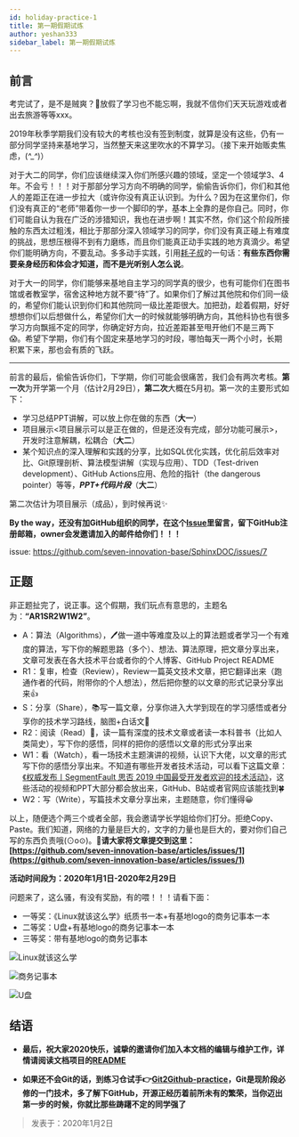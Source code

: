 ```yaml
---
id: holiday-practice-1
title: 第一期假期试炼
author: yeshan333
sidebar_label: 第一期假期试炼
---
```


## 前言

考完试了，是不是贼爽？🙂放假了学习也不能忘啊，我就不信你们天天玩游戏或者出去旅游等等xxx。

2019年秋季学期我们没有较大的考核也没有签到制度，就算是没有这些，仍有一部分同学坚持来基地学习，当然整天来这里吹水的不算学习。（接下来开始贩卖焦虑，(*^_^*)）

对于大二的同学，你们应该继续深入你们所感兴趣的领域，坚定一个领域学3、4年。不会亏！！！对于那部分学习方向不明确的同学，偷偷告诉你们，你们和其他人的差距正在进一步拉大（或许你没有真正认识到。为什么？因为在这里你们，你们没有真正的“老师”带着你一步一个脚印的学，基本上全靠的是你自己。同时，你们可能自认为我在广泛的涉猎知识，我也在进步啊！其实不然，你们这个阶段所接触的东西太过粗浅，相比于那部分深入领域学习的同学，你们没有真正碰上有难度的挑战，思想压根得不到有力磨练，而且你们能真正动手实践的地方真滴少。希望你们能明确方向，不要乱动。多多动手实践，引用[耗子叔](https://coolshell.cn/articles/4990.html)的一句话：**有些东西你需要亲身经历和体会才知道，而不是光听别人怎么说**。

对于大一的同学，你们能够来基地自主学习的同学真的很少，也有可能你们在图书馆或者教室学，宿舍这种地方就不要“待”了。如果你们了解过其他院和你们同一级的，希望你们能认识到你们和其他院同一级比差距很大。加把劲，趁着假期，好好想想你们以后想做什么，希望你们大一的时候就能够明确方向，其他科协也有很多学习方向飘摇不定的同学，你确定好方向，拉近差距甚至甩开他们不是三两下😱。希望下学期，你们有个固定来基地学习的时段，哪怕每天一两个小时，长期积累下来，那也会有质的飞跃。

---

前言的最后，偷偷告诉你们，下学期，你们可能会很痛苦，我们会有两次考核。**第一次**为开学第一个月（估计2月29日），**第二次**大概在5月初。第一次的主要形式如下：
- 学习总结PPT讲解，可以放上你在做的东西（**大一**）
- 项目展示<项目展示可以是正在做的，但是还没有完成，部分功能可展示>，开发时注意解耦，松耦合（**大二**）
- 某个知识点的深入理解和实践的分享，比如SQL优化实践，优化前后效率对比、Git原理剖析、算法模型讲解（实现与应用）、TDD（Test-driven development）、GitHub Actions应用、危险的指针（the dangerous pointer）等等，***PPT+代码片段***（**大二**）

第二次估计为项目展示（成品），到时候再说✨

**By the way，还没有加GitHub组织的同学，在这个[Issue](https://github.com/seven-innovation-base/SphinxDOC/issues/7)里留言，留下GitHub注册邮箱，owner会发邀请加入的邮件给你们！！！**

issue: https://github.com/seven-innovation-base/SphinxDOC/issues/7

## 正题

非正题扯完了，说正事。这个假期，我们玩点有意思的，主题名为：**“AR1SR2W1W2”**。

- A：算法（Algorithms），🖊做一道中等难度及以上的算法题或者学习一个有难度的算法，写下你的解题思路（多个）、想法、算法原理，把文章分享出来，文章可发表在各大技术平台或者你的个人博客、GitHub Project README
- R1：复审，检查（Review），Review一篇英文技术文章，把它翻译出来（跑通作者的代码，附带你的个人想法），然后把你整的以文章的形式记录分享出来👍
- S：分享（Share），📚写一篇文章，分享你进入大学到现在的学习感悟或者分享你的技术学习路线，脑图+白话文🎹
- R2：阅读（Read）👀，读一篇有深度的技术文章或者读一本科普书（比如人类简史），写下你的感悟，同样的把你的感悟以文章的形式分享出来
- W1：看（Watch），看一场技术主题演讲的视频，认识下大佬，以文章的形式写下你的感悟分享出来。不知道有哪些开发者技术活动，可以看下这篇文章：[《权威发布丨SegmentFault 思否 2019 中国最受开发者欢迎的技术活动》](https://segmentfault.com/a/1190000021407323)，这些活动的视频和PPT大部分都会放出来，GitHub、B站或者官网应该能找到🍀
- W2：写（Write），写篇技术文章分享出来，主题随意，你们懂得😀

以上，随便选个两三个或者全部，我会邀请学长学姐给你们打分。拒绝Copy、Paste。我们知道，网络的力量是巨大的，文字的力量也是巨大的，要对你们自己写的东西负责哦(⊙o⊙)。🤝**请大家将文章提交到这里：[https://github.com/seven-innovation-base/articles/issues/1](https://github.com/seven-innovation-base/articles/issues/1)**

**活动时间段为：2020年1月1日-2020年2月29日**

问题来了，这么骚，有没有奖励，有的喂！！！请看下面：

- 一等奖：《Linux就该这么学》纸质书一本+有基地logo的商务记事本一本
- 二等奖：U盘+有基地logo的商务记事本一本
- 三等奖：带有基地logo的商务记事本

![Linux就该这么学](https://img.vim-cn.com/4d/329d7f101334e17b3d016e6c4b43f97347fde1.png)

![商务记事本](https://img.vim-cn.com/7b/93baa8d8df35b00000d73378f63dec1ae11cc2.jpg)

![U盘](https://img.vim-cn.com/f2/fe3fb611c72637941566b556181869d2ecb096.jpg)

## 结语

- **最后，祝大家2020快乐，诚挚的邀请你们加入本文档的编辑与维护工作，详情请阅读文档项目的[README](https://github.com/seven-innovation-base/SphinxDOC)**

- **如果还不会Git的话，到练习仓试手👉[Git2Github-practice](https://github.com/seven-innovation-base/Git2Github-practice/tree/master/%E8%87%B4%E5%A4%A7%E4%B8%80)，Git是现阶段必修的一门技术，多了解下GitHub，开源正经历着前所未有的繁荣，当你迈出第一步的时候，你就比那些踌躇不定的同学强了**

> 发表于：2020年1月2日
